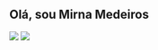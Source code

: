 ## Olá, sou Mirna Medeiros
<!---
<div style="display: inline_block">
  <img align="center" alt="mirna-java" height="30" width="40" src="https://cdn.jsdelivr.net/gh/devicons/devicon/icons/java/java-plain.svg" />
  <img align="center" alt="mirna-cpp" height="30" width="40" src="https://cdn.jsdelivr.net/gh/devicons/devicon/icons/cplusplus/cplusplus-line.svg" />
  <img align="center" alt="mirna-python" height="30" width="40" src="https://cdn.jsdelivr.net/gh/devicons/devicon/icons/python/python-plain.svg" />
</div>

<br>
-->
<div>
<a href = "mailto:mirnagmedeiros@gmail.com"><img src="https://img.shields.io/badge/-Gmail-%23333?style=for-the-badge&logo=gmail&logoColor=white" target="_blank"></a>
  <a href="https://www.linkedin.com/in/mirna-medeiros-713258226/" target="_blank"><img src="https://img.shields.io/badge/-LinkedIn-%230077B5?style=for-the-badge&logo=linkedin&logoColor=white" target="_blank"></a>
</div>

##
